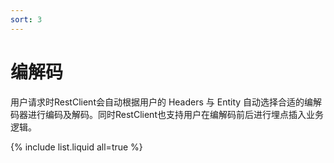 ```yaml
---
sort: 3
---
```


# 编解码
用户请求时RestClient会自动根据用户的 Headers 与 Entity 自动选择合适的编解码器进行编码及解码。同时RestClient也支持用户在编解码前后进行埋点插入业务逻辑。

{% include list.liquid all=true %}